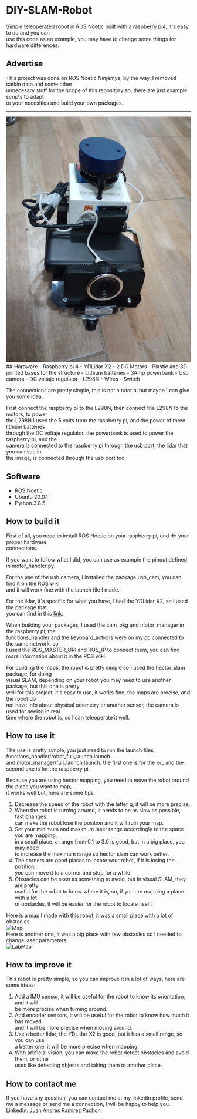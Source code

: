 # DIY-SLAM-Robot
Simple teleoperated robot in ROS Noetic built with a raspberry pi4, it's easy to do and you can  
use this code as an example, you may have to change some things for hardware differences.  

## Advertise
This project was done on ROS Noetic Ninjemys, by the way, I removed catkin data and some other  
unnecesary stuff for the scope of this repository so, there are just example scripts to adapt  
to your necesities and build your own packages. 
  
---
<img src="images/robot.jpg" alt="Robot">
## Hardware
- Raspberry pi 4
- YDLidar X2
- 2 DC Motors
- Plastic and 3D printed bases for the structure
- Lithium batteries
- 3Amp powerbank
- Usb camera
- DC voltaje regulator
- L298N
- Wires
- Switch

The connections are pretty simple, this is not a tutorial but maybe I can give you some idea.  

First connect the raspberry pi to the L298N, then connect the L298N to the motors, to power  
the L298N I used the 5 volts from the raspberry pi, and the power of three lithium batteries  
through the DC voltaje regulator, the powerbank is used to power the raspberry pi, and the  
camera is connected to the raspberry pi through the usb port, the lidar that you can see in  
the image, is connected through the usb port too.

## Software
- ROS Noetic
- Ubuntu 20.04
- Python 3.8.5

## How to build it
First of all, you need to install ROS Noetic on your raspberry pi, and do your proper hardware   
connections.  

If you want to follow what I did, you can use as example the pinout defined in motor_handler.py.    

For the use of the usb camera, I installed the package usb_cam, you can find it on the ROS wiki,    
and it will work fine with the launch file I made.

For the lidar, it's specific for what you have, I had the YDLidar X2, so I used the package that  
you can find in this [link](https://github.com/YDLIDAR/ydlidar_ros_driver).  

When building your packages, I used the cam_pkg and motor_manager in the raspberry pi, the  
functions_handler and the keyboard_actions were on my pc connected to the same network, so  
I used the ROS_MASTER_URI and ROS_IP to connect them, you can find more information about it 
in the ROS wiki.  

For building the maps, the robot is pretty simple so I used the hector_slam package, for doing   
visual SLAM, depending on your robot you may need to use another package, but this one is pretty  
well for this project, it's easy to use, it works fine, the maps are precise, and the robot do  
not have info about physical odometry or another sensor, the camera is used for seeing in real  
time where the robot is, so I can teleoperate it well.

## How to use it
The use is pretty simple, you just need to run the launch files, functions_handler/robot_full_launch.launch  
and motor_manager/full_launch.launch, the first one is for the pc, and the second one is for the raspberry pi.

Because you are using hector mapping, you need to move the robot around the place you want to map,  
it works well but, here are some tips:  
1. Decrease the speed of the robot with the letter q, it will be more precise.
2. When the robot is turning around, it needs to be as slow as possible, fast changes  
   can make the robot lose the position and it will ruin your map.
3. Set your minimum and maximum laser range accordingly to the space you are mapping,  
   in a small place, a range from 0.1 to 3.0 is good, but in a big place, you may need   
   to increase the maximum range so hector slam can work better.
4. The corners are good places to locate your robot, if it is losing the position,  
   you can move it to a corner and stop for a while. 
5. Obstacles can be seen as something to avoid, but in visual SLAM, they are pretty    
   useful for the robot to know where it is, so, if you are mapping a place with a lot    
   of obstacles, it will be easier for the robot to locate itself.

Here is a map I made with this robot, it was a small place with a lot of obstacles.  
<img src="https://github.com/juanandresc-jarp/DIY-SLAM-Robot/tree/main/images/firstMap.jpg" alt="Map" width="240" height="180">  
Here is another one, it was a big place with few obstacles so I needed to change laser parameters.   
<img src="https://github.com/juanandresc-jarp/DIY-SLAM-Robot/tree/main/maps/mapaLab.pgm" alt="LabMap">  

## How to improve it
This robot is pretty simple, so you can improve it in a lot of ways, here are some ideas:
1. Add a IMU sensor, it will be useful for the robot to know its orientation, and it will  
   be more precise when turning around.
2. Add encoder sensors, it will be useful for the robot to know how much it has moved,  
   and it will be more precise when moving around.
3. Use a better lidar, the YDLidar X2 is good, but it has a small range, so you can use  
   a better one, it will be more precise when mapping.
4. With artificial vision, you can make the robot detect obstacles and avoid them, or other  
   uses like detecting objects and taking them to another place.

## How to contact me
If you have any question, you can contact me at my linkedIn profile, send me a message or send me a   connection, I will be happy to help you.  
LinkedIn: [Juan Andres Ramirez Pachon](https://www.linkedin.com/in/jramirez-jarp/)